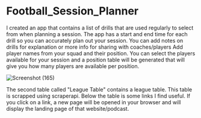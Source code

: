 # Football_Session_Planner
I created an app that contains a list of drills that are used regularly to select from when planning a session.
The app has a start and end time for each drill so you can accurately plan out your session.
You can add notes on drills for explanation or more info for sharing with coaches/players
Add player names from your squad and their position. You can select the players available for your session and a position table will be generated that 
will give you how many players are available per position.

![Screenshot (165)](https://github.com/gdarcy6/Football_Session_Planner/assets/72211255/5eb472a2-aeaa-477e-bb12-e12ae1538d8a)

The second table called "League Table" contains a league table. This table is scrapped using scraperapi.
Below the table is some links I find useful. If you click on a link, a new page will be opened in your browser and will display the landing page of that website/podcast.


